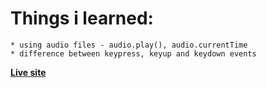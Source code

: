 Things i learned:
=================
	* using audio files - audio.play(), audio.currentTime
	* difference between keypress, keyup and keydown events
	

**[Live site](http://zzer0.com/javascript30/Day1-Drum%20kit/index-START.html)**
